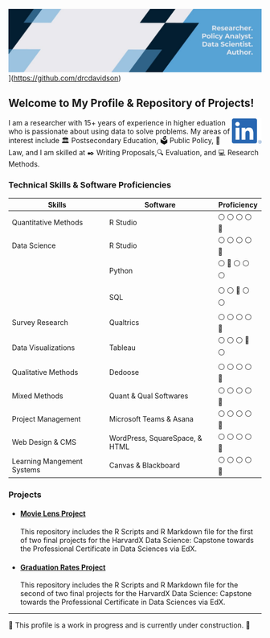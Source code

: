 ![header](https://raw.githubusercontent.com/drcdavidson/drcdavidson/master/Images/Header.jfif)](https://github.com/drcdavidson)
<p>


## Welcome to My Profile & Repository of Projects! 
<a href="https://www.linkedin.com/in/drchrisdavidson/"><img height="50" align='right' src="https://raw.githubusercontent.com/drcdavidson/drcdavidson/master/Images/LI-In-Bug.png"></a>

I am a researcher with 15+ years of experience in higher eduation who is passionate about using data to solve problems. My areas of interest include :classical_building: Postsecondary Education, :ballot_box: Public Policy, :scroll: Law, and I am skilled at :black_nib: Writing Proposals,:mag: Evaluation, and :computer: Research Methods.

### Technical Skills & Software Proficiencies
| Skills | Software | Proficiency |
| --- | --- | --- |
| Quantitative Methods | R Studio | :white_circle:	:white_circle:	:white_circle:	:white_circle:  :large_blue_circle:
| Data Science |  R Studio | :white_circle:	:white_circle:	:white_circle:	:white_circle:  :large_blue_circle:
| | Python | 	:white_circle:	:large_blue_circle: :white_circle:	:white_circle:  :white_circle:
| | SQL | :white_circle:	:white_circle:  :large_blue_circle:   :white_circle:  :white_circle:
| Survey Research | Qualtrics | :white_circle:	:white_circle:	:white_circle:	:white_circle:  :large_blue_circle:
| Data Visualizations | Tableau | :white_circle:	:white_circle:	:white_circle:	 :large_blue_circle:  :white_circle: 
| Qualitative Methods | Dedoose |:white_circle:	:white_circle:	:white_circle:	:white_circle:  :large_blue_circle:
| Mixed Methods | Quant & Qual Softwares | :white_circle:	:white_circle:	:white_circle:  :white_circle:  :large_blue_circle: 
| Project Management | Microsoft Teams & Asana | :white_circle:	:white_circle:	:white_circle:	:white_circle:  :large_blue_circle: |
| Web Design & CMS | WordPress, SquareSpace, & HTML | :white_circle:	:white_circle:	:white_circle:	:white_circle:  :large_blue_circle:
| Learning Mangement Systems | Canvas & Blackboard | :white_circle:	:white_circle:	:white_circle:	:white_circle:  :large_blue_circle:
  
### Projects 
  
- #### [Movie Lens Project](https://github.com/drcdavidson/movielens)
  This repository includes the R Scripts and R Markdown file for the first of two final projects for the HarvardX Data Science: Capstone towards the Professional Certificate in Data Sciences via EdX.
  
- #### [Graduation Rates Project](https://github.com/drcdavidson/gradrates)
  This repository includes the R Scripts and R Markdown file for the second of two final projects for the HarvardX Data Science: Capstone towards the Professional Certificate in Data Sciences via EdX.  
 
  
__________________________________________  
🚧 This profile is a work in progress and is currently under construction. 🚧
